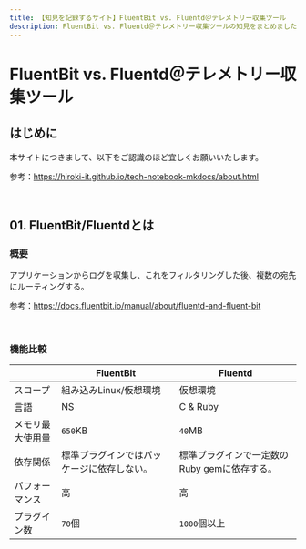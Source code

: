```yaml
---
title: 【知見を記録するサイト】FluentBit vs. Fluentd＠テレメトリー収集ツール
description: FluentBit vs. Fluentd＠テレメトリー収集ツールの知見をまとめました。
---
```


# FluentBit vs. Fluentd＠テレメトリー収集ツール

## はじめに

本サイトにつきまして、以下をご認識のほど宜しくお願いいたします。

参考：https://hiroki-it.github.io/tech-notebook-mkdocs/about.html

<br>

## 01. FluentBit/Fluentdとは

### 概要

アプリケーションからログを収集し、これをフィルタリングした後、複数の宛先にルーティングする。

参考：https://docs.fluentbit.io/manual/about/fluentd-and-fluent-bit

<br>

### 機能比較

|                  | FluentBit                                 | Fluentd                                      |
| ---------------- | ----------------------------------------- | -------------------------------------------- |
| スコープ         | 組み込みLinux/仮想環境                     | 仮想環境                                     |
| 言語             | NS                                        | C & Ruby                                     |
| メモリ最大使用量 | ```650```KB                                     | ```40```MB                                         |
| 依存関係         | 標準プラグインではパッケージに依存しない。 | 標準プラグインで一定数のRuby gemに依存する。 |
| パフォーマンス   | 高                                         | 高                                           |
| プラグイン数     | ```70```個                                       | ```1000```個以上                                   |
